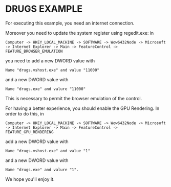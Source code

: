 DRUGS EXAMPLE
=================

For executing this example, you need an internet connection.

Moreover you need to update the system register using regedit.exe: in 

```
Computer -> HKEY_LOCAL_MACHINE -> SOFTWARE -> Wow6432Node -> Microsoft -> Internet Explorer -> Main -> FeatureControl -> FEATURE_BROWSER_EMULATION
```
you need to add a new DWORD value with 
```
Name "drugs.vshost.exe" and value "11000"
```
and a new DWORD value with 
```
Name "drugs.exe" and valure "11000"
```
This is necessary to permit the browser emulation of the control.

For having a better experience, you should enable the GPU Rendering. In order to do this, in
```
Computer -> HKEY_LOCAL_MACHINE -> SOFTWARE -> Wow6432Node -> Microsoft -> Internet Explorer -> Main -> FeatureControl -> FEATURE_GPU_RENDERING 
```
add a new DWORD value with 
```
Name "drugs.vshost.exe" and value "1" 
```
and a new DWORD value with 
```
Name "drugs.exe" and valure "1".
```

We hope you'll enjoy it.
